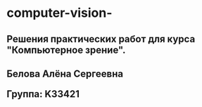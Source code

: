 # computer-vision-
<h2>Решения практических работ для курса "Компьютерное зрение".<h2/>

Белова Алёна Сергеевна

Группа: K33421
